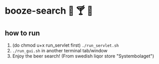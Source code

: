 # booze-search :beers: :cocktail: :wine_glass:

## how to run
1. (do chmod u+x run_servlet first) `./run_servlet.sh`
2. `./run_gui.sh` in another terminal tab/window
3. Enjoy the beer search! (From swedish liqor store "Systembolaget")